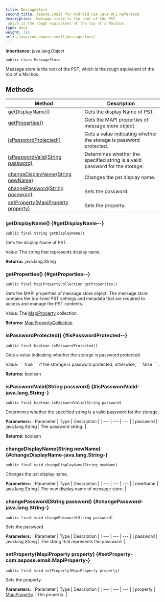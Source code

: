 ```yaml
---
title: MessageStore
second_title: Aspose.Email for Android via Java API Reference
description:  Message store is the root of the PST 
 which is the rough equivalent of the top of a Mailbox.
type: docs
weight: 314
url: /java/com.aspose.email/messagestore/
---
```

**Inheritance:**
java.lang.Object
```
public class MessageStore
```

Message store is the root of the PST, which is the rough equivalent of the top of a Mailbox.
## Methods

| Method | Description |
| --- | --- |
| [getDisplayName()](#getDisplayName--) | Gets the display Name of PST. |
| [getProperties()](#getProperties--) | Gets the MAPI properties of message store object. |
| [isPasswordProtected()](#isPasswordProtected--) | Gets a value indicating whether the storage is password protected. |
| [isPasswordValid(String password)](#isPasswordValid-java.lang.String-) | Determines whether the specified string is a valid password for the storage. |
| [changeDisplayName(String newName)](#changeDisplayName-java.lang.String-) | Changes the pst display name. |
| [changePassword(String password)](#changePassword-java.lang.String-) | Sets the password. |
| [setProperty(MapiProperty property)](#setProperty-com.aspose.email.MapiProperty-) | Sets the property. |
### getDisplayName() {#getDisplayName--}
```
public final String getDisplayName()
```


Gets the display Name of PST.

Value: The string that represents display name.

**Returns:**
java.lang.String
### getProperties() {#getProperties--}
```
public final MapiPropertyCollection getProperties()
```


Gets the MAPI properties of message store object. The message store contains the top-level PST settings and metadata that are required to access and manage the PST contents.

Value: The [MapiProperty](../../com.aspose.email/mapiproperty) collection.

**Returns:**
[MapiPropertyCollection](../../com.aspose.email/mapipropertycollection)
### isPasswordProtected() {#isPasswordProtected--}
```
public final boolean isPasswordProtected()
```


Gets a value indicating whether the storage is password protected.

Value: \`\`\` true \`\`\` if the storage is password protected; otherwise, \`\`\` false \`\`\`.

**Returns:**
boolean
### isPasswordValid(String password) {#isPasswordValid-java.lang.String-}
```
public final boolean isPasswordValid(String password)
```


Determines whether the specified string is a valid password for the storage.

**Parameters:**
| Parameter | Type | Description |
| --- | --- | --- |
| password | java.lang.String | The password string. |

**Returns:**
boolean
### changeDisplayName(String newName) {#changeDisplayName-java.lang.String-}
```
public final void changeDisplayName(String newName)
```


Changes the pst display name.

**Parameters:**
| Parameter | Type | Description |
| --- | --- | --- |
| newName | java.lang.String | The new display name of message store. |

### changePassword(String password) {#changePassword-java.lang.String-}
```
public final void changePassword(String password)
```


Sets the password.

**Parameters:**
| Parameter | Type | Description |
| --- | --- | --- |
| password | java.lang.String | The string that represents the password. |

### setProperty(MapiProperty property) {#setProperty-com.aspose.email.MapiProperty-}
```
public final void setProperty(MapiProperty property)
```


Sets the property.

**Parameters:**
| Parameter | Type | Description |
| --- | --- | --- |
| property | [MapiProperty](../../com.aspose.email/mapiproperty) | The property. |

